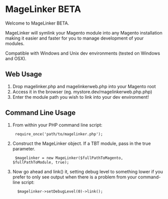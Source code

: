 # MageLinker BETA #

Welcome to MageLinker BETA.

MageLinker will symlink your Magento module into any Magento installation
making it easier and faster for you to manage development of your modules.

Compatible with Windows and Unix dev environments (tested on Windows and OSX).

## Web Usage ##
1. Drop magelinker.php and magelinkerweb.php into your Magento root
2. Access it in the browser (eg. mystore.dev/magelinkerweb.php.php)
3. Enter the module path you wish to link into your dev environment!

## Command Line Usage ##
1. From within your PHP command line script:

        require_once('path/to/magelinker.php');

2. Construct the MageLinker object.  If a TBT module, pass in the true parameter.

        $magelinker = new MageLinker($fullPathToMagento, $fullPathToModule, true);

3. Now go ahead and link() it, setting debug level to something lower if you prefer to only see output when there
   is a problem from your command-line script:

         $magelinker->setDebugLevel(0)->link();
